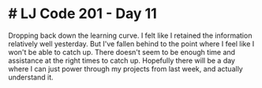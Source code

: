 <!DOCTYPE html>
<html>
<body>

<h1># LJ Code 201 - Day 11</h1>
<p>Dropping back down the learning curve. I felt like I retained the information relatively well yesterday. But I've fallen behind to the point where I feel like I won't be able to catch up. There doesn't seem to be enough time and assistance at the right times to catch up. Hopefully there will be a day where I can just power through my projects from last week, and actually understand it.</p>

</body>
</html>

